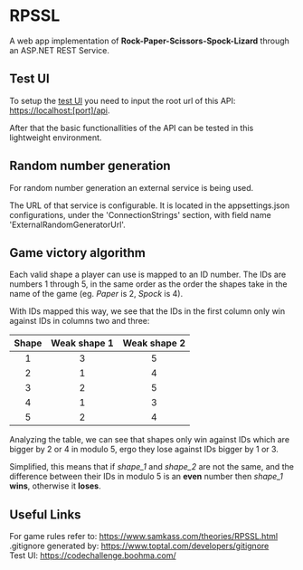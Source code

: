 # RPSSL

A web app implementation of **Rock-Paper-Scissors-Spock-Lizard** through an ASP.NET REST Service.

## Test UI

To setup the [test UI](https://codechallenge.boohma.com/) you need to input the root url of this API: <https://localhost:[port]/api>.

After that the basic functionallities of the API can be tested in this lightweight environment.

## Random number generation

For random number generation an external service is being used.

The URL of that service is configurable. It is located in the appsettings.json configurations, under the 'ConnectionStrings' section, with field name 'ExternalRandomGeneratorUrl'.

## Game victory algorithm

Each valid shape a player can use is mapped to an ID number. The IDs are numbers 1 through 5, in the same order as the order the shapes take in the name of the game (eg. *Paper* is 2, *Spock* is 4).

With IDs mapped this way, we see that the IDs in the first column only win against IDs in columns two and three:

| Shape  | Weak shape 1 | Weak shape 2 |
|:------:|:------------:|:------------:|
|   1    |      3       |      5       |
|   2    |      1       |      4       |
|   3    |      2       |      5       |
|   4    |      1       |      3       |
|   5    |      2       |      4       |

Analyzing the table, we can see that shapes only win against IDs which are bigger by 2 or 4 in modulo 5, ergo they lose against IDs bigger by 1 or 3.

Simplified, this means that if *shape_1* and *shape_2* are not the same, and the difference between their IDs in modulo 5 is an **even** number then *shape_1* **wins**, otherwise it **loses**.

## Useful Links

For game rules refer to: <https://www.samkass.com/theories/RPSSL.html> \
.gitignore generated by: <https://www.toptal.com/developers/gitignore> \
Test UI: <https://codechallenge.boohma.com/>
